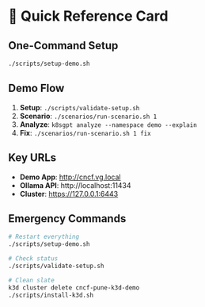 # 🚀 Quick Reference Card

## One-Command Setup
```bash
./scripts/setup-demo.sh
```

## Demo Flow
1. **Setup**: `./scripts/validate-setup.sh`
2. **Scenario**: `./scenarios/run-scenario.sh 1`
3. **Analyze**: `k8sgpt analyze --namespace demo --explain`
4. **Fix**: `./scenarios/run-scenario.sh 1 fix`

## Key URLs
- **Demo App**: http://cncf.vg.local
- **Ollama API**: http://localhost:11434
- **Cluster**: https://127.0.0.1:6443

## Emergency Commands
```bash
# Restart everything
./scripts/setup-demo.sh

# Check status
./scripts/validate-setup.sh

# Clean slate
k3d cluster delete cncf-pune-k3d-demo
./scripts/install-k3d.sh
```
